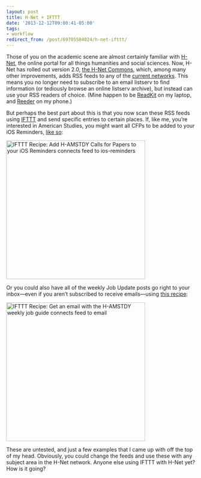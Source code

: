 ```yaml
---
layout: post 
title: H-Net + IFTTT 
date: '2013-12-12T09:00:41-05:00' 
tags: 
- workflow 
redirect_from: /post/69785584024/h-net-ifttt/
---
```


Those of you on the academic scene are almost certainly familiar with [H-Net](https://www.h-net.org/), the online portal for all things humanities and social sciences. Now, H-Net has rolled out version 2.0, [the H-Net Commons](https:/etworks.h-net.org/), which, among many other improvements, adds RSS feeds to any of the [current networks](https:/etworks.h-net.orgetworks). This means you no longer need to subscribe to an email listserv to find information (or tediously browse an online listserv archive), but instead can use your RSS readers of choice. (Mine happen to be [ReadKit](http:/eadkitapp.com/) on my laptop, and [Reeder](http:/eederapp.com/ios/) on my phone.)

But perhaps the best part about this is that you now scan these RSS feeds using [IFTTT](https://ifttt.com/) and send specific entries to certain places. If, like me, you’re interested in American Studies, you might want all CFPs to be added to your iOS Reminders, [like so](https://ifttt.comecipes/133116):

<a href="https://ifttt.com/view_embed_recipe/133116-add-h-amstdy-calls-for-papers-to-your-ios-reminders" target = "_blank" class="embed_recipe embed_recipe-l_51" id= "embed_recipe-133116"><img src= 'https://ifttt.com/recipe_embed_img/133116' alt="IFTTT Recipe: Add H-AMSTDY Calls for Papers to your iOS Reminders connects feed to ios-reminders" width="370px" style="max-width:100%"/></a><script async type="text/javascript" src= "//ifttt.com/assets/embed_recipe.js"></script>

Or you could also have all of the weekly Job Update posts go right to your inbox—even if you aren’t subscribed to receive emails—using [this recipe](https://ifttt.comecipes/133105):

<a href="https://ifttt.com/view_embed_recipe/133105-get-an-email-with-the-h-amstdy-weekly-job-guide" target = "_blank" class="embed_recipe embed_recipe-l_47" id= "embed_recipe-133105"><img src= 'https://ifttt.com/recipe_embed_img/133105' alt="IFTTT Recipe: Get an email with the H-AMSTDY weekly job guide connects feed to email" width="370px" style="max-width:100%"/></a><script async type="text/javascript" src= "//ifttt.com/assets/embed_recipe.js"></script>

These are untested, and just a few examples that I came up with off the top of my head. Obviously, you could change the feeds and use these with any subject area in the H-Net network. Anyone else using IFTTT with H-Net yet? How is it going?

